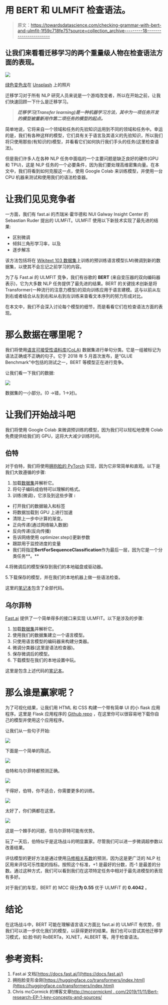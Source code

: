 # 用 BERT 和 ULMFiT 检查语法。

> 原文：<https://towardsdatascience.com/checking-grammar-with-bert-and-ulmfit-1f59c718fe75?source=collection_archive---------18----------------------->

## 让我们来看看迁移学习的两个重量级人物在检查语法方面的表现。

![](img/1cf7fcecda7eedd44c7148b301e48645.png)

[绿色变色龙](https://unsplash.com/@craftedbygc?utm_source=unsplash&utm_medium=referral&utm_content=creditCopyText)在 [Unsplash](https://unsplash.com/s/photos/write-book?utm_source=unsplash&utm_medium=referral&utm_content=creditCopyText) 上的照片

迁移学习对于所有 NLP 研究人员来说是一个游戏改变者，所以在开始之前，让我们快速回顾一下什么是迁移学习。

> ***迁移学习(Transfer learning)是一种机器学习方法，其中为一项任务开发的模型被重新用作第二项任务的模型的起点。***

简单地说，它将来自一个领域和任务的先验知识运用到不同的领域和任务中。幸运的是，我们有各种这样的模型，它们具有关于语言及其语义的先验知识，所以我们将只使用那些(有知识的)模型，并看看它们如何执行我们手头的任务(这里检查语法)。

但是我们许多人在各种 NLP 任务中面临的一个主要问题是缺乏良好的硬件(GPU 和 TPU)，这是 NLP 任务的一个必要条件，因为我们要处理高维密集向量。在本文中，我们将看到如何克服这一点，使用 Google Colab 来训练模型，并使用一台 CPU 机器来测试和使用我们的语法检查器。

# 让我们见见竞争者

一方面，我们有 fast.ai 的杰瑞米·霍华德和 NUI Galway Insight Center 的 Sebastian Ruder 提出的 ULMFiT。ULMFiT 使用以下新技术实现了最先进的结果:

*   区别微调
*   倾斜三角形学习率，以及
*   逐步解冻

该方法包括将在 [Wikitext 103 数据集](https://einstein.ai/research/the-wikitext-long-term-dependency-language-modeling-dataset)上训练的预训练语言模型(LM)微调到新的数据集，以使其不会忘记之前学习的内容。

为了与 Fast.ai 的 ULMFIT 竞争，我们有谷歌的 **BERT** (来自变压器的双向编码器表示)，它为大多数 NLP 任务提供了最先进的结果。BERT 的关键技术创新是将 Transformer(一种流行的注意力模型)的双向训练应用于语言建模。这与以前从左到右或者结合从左到右和从右到左训练来查看文本序列的努力形成对比。

在本文中，我们不会深入讨论每个模型的细节，而是看看它们在检查语法方面的表现。

# 那么数据在哪里呢？

我们将使用[语言可接受性语料库(CoLA)](https://nyu-mll.github.io/CoLA/) 数据集进行单句分类。它是一组被标记为语法正确或不正确的句子。它于 2018 年 5 月首次发布，是“GLUE Benchmark”中包括的测试之一，BERT 等模型正在进行竞争。

让我们看一下我们的数据:

![](img/62e7f3d5af584f95ad23f6e70894e4cb.png)

数据集的一小部分。(0 ->错，1->对)。

# 让我们开始战斗吧

我们将使用 Google Colab 来微调预训练的模型，因为我们可以轻松地使用 Colab 免费提供给我们的 GPU，这将大大减少训练时间。

## 伯特

对于伯特，我们将使用[拥抱脸的 PyTorch](https://huggingface.co/transformers/index.html) 实现，因为它非常简单和直观。以下是我们大致遵循的步骤:

1.  加载[数据集](https://nyu-mll.github.io/CoLA/)并解析它。
2.  将句子编码成伯特可以理解的格式。
3.  训练(微调)，它涉及到这些步骤 **:**

*   打开我们的数据输入和标签
*   将数据加载到 GPU 上进行加速
*   清除上一步中计算的渐变。
*   正向传递(通过网络输入数据)
*   反向传递(反向传播)
*   告诉网络使用 optimizer.step()更新参数
*   跟踪用于监控进度的变量
*   我们将指定**BertForSequenceClassification**作为最后一层，因为它是一个分类任务**。**

4.将微调后的模型保存到我们的本地磁盘或驱动器。

5.下载保存的模型，并在我们的本地机器上做一些语法检查。

这里的[笔记本](https://gist.github.com/sayakmisra/dbb06efec99e760cf9e5d197175ad9c5#file-grammar-checker-bert-ipynb)包含了全部代码。

## 乌尔菲特

[Fast.ai](https://docs.fast.ai/) 提供了一个简单得多的接口来实现 ULMFIT。以下是涉及的步骤:

1.  加载[数据集](https://nyu-mll.github.io/CoLA/)并解析它。
2.  使用我们的数据集建立一个语言模型。
3.  只使用语言模型的编码器来构建分类器。
4.  微调分类器(这里是语法检查器)。
5.  保存微调后的模型。
6.  下载模型在我们的本地设置中玩。

这里是包含上述代码的[笔记本](https://gist.github.com/sayakmisra/3f5a3fc7eb18e0a6f93dac4a08b08dd8#file-grammar-checker-ulmfit-ipynb)。

# 那么谁是赢家呢？

为了可视化结果，让我们用 HTML 和 CSS 构建一个带有简单 UI 的小 flask 应用程序。这里是 Flask 应用程序的 [Github repo](https://github.com/sayakmisra/bert_ulmfit_grammar_checker) ，在这里你可以很容易地下载你自己的模型并使用这个应用程序。

让我们从一些句子开始:

![](img/8c29da8141f84a81506aec6c51393c15.png)

下面是一个简单的陈述。

![](img/dcacfc686cb29fa6033b569d3c3c2ee1.png)

伯特和乌尔菲特都预测正确。

![](img/4bc69680b56c920a926a5e815baed8c8.png)

干得好，伯特，你不适合，你需要更多的训练。

![](img/bdd382bfed8b8d4baec30cced8b1bef9.png)

太好了，你们俩都在这里。

![](img/93a35c3121c92d4feaa8dc26cb5ff266.png)

这是一个棘手的问题，但乌尔菲特可能有优势。

玩了一天后，伯特似乎是这场战斗的明显赢家。尽管我们可以进一步微调超参数以改善结果。

评估模型的更好方法是通过使用[马修相关系数](https://scikit-learn.org/stable/modules/generated/sklearn.metrics.matthews_corrcoef.html)的预测，因为这是更广泛的 NLP 社区用来评估可乐性能的指标。按照这个标准，+1 是最好的分数，而-1 是最差的分数。通过这种方式，我们可以看到我们在这项特定任务中相对于最先进模型的表现有多好。

对于我们的车型，BERT 的 MCC 得分**为 0.55** 优于 ULMFiT 的 **0.4042** 。

# 结论

在这场战斗中，BERT 可能在理解语言语义方面比 fast.ai 的 ULMFiT 有优势，但我们可以进一步优化我们的模型，以获得更好的结果。我们也可以尝试其他迁移学习模式，如:脸书的 RoBERTa，XLNET，ALBERT 等。用于检查语法。

# 参考资料:

1.  Fast.ai 文档[https://docs.fast.ai/](https://docs.fast.ai/)
2.  拥抱脸变形金刚[https://huggingface.co/transformers/index.html](https://huggingface.co/transformers/index.html)
3.  Chris mcCormick 的博客文章[http://mccormickml . com/2019/11/11/Bert-research-EP-1-key-concepts-and-sources/](http://mccormickml.com/2019/11/11/bert-research-ep-1-key-concepts-and-sources/)